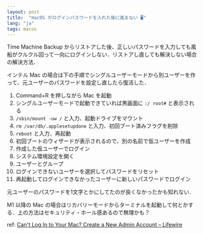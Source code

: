```yaml
---
layout: post
title:  "macOS がログインパスワードを入れた後に進まない 🖥"
lang: "ja"
tags: macos
---
```


Time Machine Backup からリストアした後、正しいパスワードを入力しても風船がクルクル回って一向にログインしない．リストアし直しても解決しない場合の解決方法．

インテル Mac の場合は下の手順でシングルユーザーモードから別ユーザーを作って、元ユーザーのパスワードを設定し直したら復活した．

1. Command+R を押しながら Mac を起動<br>
2. シングルユーザーモードで起動できていれば黒画面に `:/ root#` と表示される
3. `/sbin/mount -uw /` と入力、起動ドライブをマウント
4. `rm /var/db/.applesetupdone` と入力、初回ブート済みフラグを削除
5. `reboot` と入力．再起動
6. 初回ブートのウィザードが表示されるので、別の名前で仮ユーザーを作成
7. 作成した仮ユーザーでログイン
8. システム環境設定を開く
9. ユーザーとグループ
10. ログインできないユーザーを選択してパスワードをリセット
11. 再起動してログインできなかったユーザーに新しいパスワードでログイン

元ユーザーのパスワードを1文字とかにしてたのが良くなかったかも知れない．

M1 以降の Mac の場合はリカバリーモードからターミナルを起動して何とかする．上の方法はセキュリティ・ホール感あるので無理かも？

ref: [Can't Log In to Your Mac? Create a New Admin Account – Lifewire](https://www.lifewire.com/create-new-admin-account-for-login-issues-2259976)
